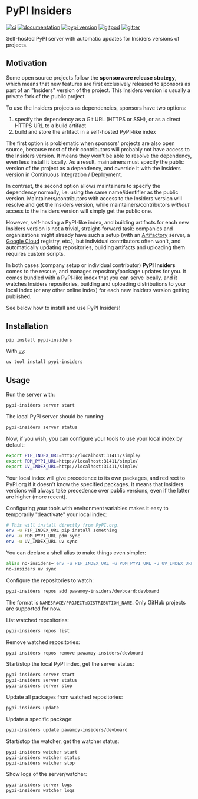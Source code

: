 # PyPI Insiders

[![ci](https://github.com/pawamoy/pypi-insiders/workflows/ci/badge.svg)](https://github.com/pawamoy/pypi-insiders/actions?query=workflow%3Aci)
[![documentation](https://img.shields.io/badge/docs-mkdocs-708FCC.svg?style=flat)](https://pawamoy.github.io/pypi-insiders/)
[![pypi version](https://img.shields.io/pypi/v/pypi-insiders.svg)](https://pypi.org/project/pypi-insiders/)
[![gitpod](https://img.shields.io/badge/gitpod-workspace-708FCC.svg?style=flat)](https://gitpod.io/#https://github.com/pawamoy/pypi-insiders)
[![gitter](https://badges.gitter.im/join%20chat.svg)](https://app.gitter.im/#/room/#pypi-insiders:gitter.im)

Self-hosted PyPI server with automatic updates for Insiders versions of projects.

## Motivation

Some open source projects follow the **sponsorware release strategy**,
which means that new features are first exclusively released to sponsors
as part of an "Insiders" version of the project.
This Insiders version is usually a private fork of the public project.

To use the Insiders projects as dependencies, sponsors have two options:

1. specify the dependency as a Git URL (HTTPS or SSH), or as a direct HTTPS URL to a build artifact
1. build and store the artifact in a self-hosted PyPI-like index

The first option is problematic when sponsors' projects are also open source,
because most of their contributors will probably not have access to the Insiders version.
It means they won't be able to resolve the dependency, even less install it locally.
As a result, maintainers must specify the public version of the project as a dependency,
and override it with the Insiders version in Continuous Integration / Deployment.

In contrast, the second option allows maintainers to specify the dependency normally,
i.e. using the same name/identifier as the public version.
Maintainers/contributors with access to the Insiders version
will resolve and get the Insiders version,
while maintainers/contributors *without* access to the Insiders version
will simply get the public one.

However, self-hosting a PyPI-like index,
and building artifacts for each new Insiders version
is not a trivial, straight-forward task:
companies and organizations might already have such a setup
(with an [Artifactory] server, a [Google Cloud] registry, etc.),
but individual contributors often won't,
and automatically updating repositories, building artifacts
and uploading them requires custom scripts.

  [Artifactory]: https://jfrog.com/help/r/jfrog-artifactory-documentation/pypi-repositories
  [Google Cloud]: https://cloud.google.com/artifact-registry/docs/python

In both cases (company setup or individual contributor)
**PyPI Insiders** comes to the rescue, and manages repository/package updates for you.
It comes bundled with a PyPI-like index that you can serve locally,
and it watches Insiders repositories, building and uploading
distributions to your local index (or any other online index)
for each new Insiders version getting published.

See below how to install and use PyPI Insiders!

## Installation

```bash
pip install pypi-insiders
```

With [`uv`](https://docs.astral.sh/uv/):

```bash
uv tool install pypi-insiders
```

## Usage

Run the server with:

```bash
pypi-insiders server start
```

The local PyPI server should be running:

```bash
pypi-insiders server status
```

Now, if you wish, you can configure your tools to use your local index by default:

```bash
export PIP_INDEX_URL=http://localhost:31411/simple/
export PDM_PYPI_URL=http://localhost:31411/simple/
export UV_INDEX_URL=http://localhost:31411/simple/
```

Your local index will give precedence to its own packages,
and redirect to PyPI.org if it doesn't know the specified packages.
It means that Insiders versions will always take precedence
over public versions, even if the latter are higher (more recent).

Configuring your tools with environment variables makes it easy
to temporarily "deactivate" your local index:

```bash
# This will install directly from PyPI.org.
env -u PIP_INDEX_URL pip install something
env -u PDM_PYPI_URL pdm sync
env -u UV_INDEX_URL uv sync
```

You can declare a shell alias to make things even simpler:

```bash
alias no-insiders='env -u PIP_INDEX_URL -u PDM_PYPI_URL -u UV_INDEX_URL'
no-insiders uv sync
```

Configure the repositories to watch:

```bash
pypi-insiders repos add pawamoy-insiders/devboard:devboard
```

The format is `NAMESPACE/PROJECT:DISTRIBUTION_NAME`.
Only GitHub projects are supported for now.

List watched repositories:

```bash
pypi-insiders repos list
```

Remove watched repositories:

```bash
pypi-insiders repos remove pawamoy-insiders/devboard
```

Start/stop the local PyPI index, get the server status:

```bash
pypi-insiders server start
pypi-insiders server status
pypi-insiders server stop
```

Update all packages from watched repositories:

```bash
pypi-insiders update
```

Update a specific package:

```bash
pypi-insiders update pawamoy-insiders/devboard
```

Start/stop the watcher, get the watcher status:

```bash
pypi-insiders watcher start
pypi-insiders watcher status
pypi-insiders watcher stop
```

Show logs of the server/watcher:

```bash
pypi-insiders server logs
pypi-insiders watcher logs
```
